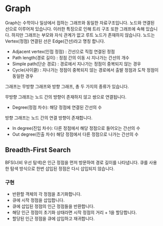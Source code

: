 # Graph

Graph는 수학이나 일상에서 접하는 그래프와 동일한 자료구조입니다.
노드와 연결된 선으로 이루어져 있습니다. 이러한 특징으로 인해 트리 구조 또한 그래프에 속해 있습니다.
하지만 그래프는 부모와 자식 관계가 없고 루트 노드가 존재하지 않습니다.
노드는 Vertex(정점) 연결된 선은 Edge(간선)라고 명칭 합니다.

- Adjacent vertex(인접 정점) : 간선으로 직접 연결된 정점
- Path length(경로 길이) : 정점 간의 이동 시 지나가는 간선의 개수
- Simple path(단순 경로) : 경로에서 지나가는 정점이 중복되지 않는 경우
- Cycle(사이클) : 지나가는 정점이 중복되지 않는 경로에서 출발 정점과 도착 정점이 동일한 경우

그래프는 무방향 그래프와 방향 그래프, 총 두 가지의 종류가 있습니다.

무방향 그래프는 노드 간의 방향이 존재하지 않고 쌍으로 연결됩니다.

- Degree(정점 차수): 해당 정점에 연결된 간선의 수

방향 그래프는 노드 간의 연결 방향이 존재합니다.

- In degree(진입 차수): 다른 정점에서 해당 정점으로 들어오는 간선의 수
- Out degree(진출 차수) 해당 정점에서 다른 정점으로 나가는 간선의 수

## Breadth-First Search

BFS(너비 우선 탐색)은 인근 정점을 먼저 방문하여 경로 길이를 나타냅니다.
큐를 사용한 탐색 방식으로 한번 삽입된 정점은 다시 삽입되지 않습니다.

### 구현

- 반환할 객체의 각 정점을 초기화합니다.
- 큐에 시작 정점을 삽입합니다.
- 큐에 삽입된 정점의 인근 정점들을 반환합니다.
- 해당 인근 정점이 초기화 상태라면 시작 정점의 거리 + 1을 할당합니다.
- 할당된 인근 정점을 큐에 삽입하고 재귀합니다.

